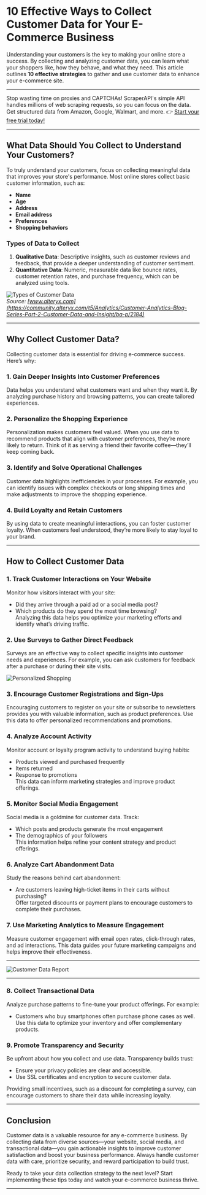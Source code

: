 # 10 Effective Ways to Collect Customer Data for Your E-Commerce Business

Understanding your customers is the key to making your online store a success. By collecting and analyzing customer data, you can learn what your shoppers like, how they behave, and what they need. This article outlines **10 effective strategies** to gather and use customer data to enhance your e-commerce site.

---

Stop wasting time on proxies and CAPTCHAs! ScraperAPI's simple API handles millions of web scraping requests, so you can focus on the data. Get structured data from Amazon, Google, Walmart, and more. 👉 [Start your free trial today!](https://bit.ly/Scraperapi)

---

## What Data Should You Collect to Understand Your Customers?

To truly understand your customers, focus on collecting meaningful data that improves your store's performance. Most online stores collect basic customer information, such as:

- **Name**  
- **Age**  
- **Address**  
- **Email address**  
- **Preferences**  
- **Shopping behaviors**

### Types of Data to Collect
1. **Qualitative Data**: Descriptive insights, such as customer reviews and feedback, that provide a deeper understanding of customer sentiment.  
2. **Quantitative Data**: Numeric, measurable data like bounce rates, customer retention rates, and purchase frequency, which can be analyzed using tools.

![Types of Customer Data](https://www.eurodns.com/assets/images/ecommimg1.jpg)  
*Source: [www.alteryx.com](https://community.alteryx.com/t5/Analytics/Customer-Analytics-Blog-Series-Part-2-Customer-Data-and-Insight/ba-p/2184)*

---

## Why Collect Customer Data?

Collecting customer data is essential for driving e-commerce success. Here’s why:

### 1. Gain Deeper Insights Into Customer Preferences
Data helps you understand what customers want and when they want it. By analyzing purchase history and browsing patterns, you can create tailored experiences.

### 2. Personalize the Shopping Experience
Personalization makes customers feel valued. When you use data to recommend products that align with customer preferences, they’re more likely to return. Think of it as serving a friend their favorite coffee—they’ll keep coming back.

### 3. Identify and Solve Operational Challenges
Customer data highlights inefficiencies in your processes. For example, you can identify issues with complex checkouts or long shipping times and make adjustments to improve the shopping experience.

### 4. Build Loyalty and Retain Customers
By using data to create meaningful interactions, you can foster customer loyalty. When customers feel understood, they’re more likely to stay loyal to your brand.

---

## How to Collect Customer Data

### 1. Track Customer Interactions on Your Website
Monitor how visitors interact with your site:
- Did they arrive through a paid ad or a social media post?
- Which products do they spend the most time browsing?  
Analyzing this data helps you optimize your marketing efforts and identify what’s driving traffic.

### 2. Use Surveys to Gather Direct Feedback
Surveys are an effective way to collect specific insights into customer needs and experiences. For example, you can ask customers for feedback after a purchase or during their site visits.

![Personalized Shopping](https://www.eurodns.com/assets/images/ecommimg3.png)

### 3. Encourage Customer Registrations and Sign-Ups
Encouraging customers to register on your site or subscribe to newsletters provides you with valuable information, such as product preferences. Use this data to offer personalized recommendations and promotions.

### 4. Analyze Account Activity
Monitor account or loyalty program activity to understand buying habits:
- Products viewed and purchased frequently
- Items returned
- Response to promotions  
This data can inform marketing strategies and improve product offerings.

### 5. Monitor Social Media Engagement
Social media is a goldmine for customer data. Track:
- Which posts and products generate the most engagement
- The demographics of your followers  
This information helps refine your content strategy and product offerings.

### 6. Analyze Cart Abandonment Data
Study the reasons behind cart abandonment:
- Are customers leaving high-ticket items in their carts without purchasing?  
Offer targeted discounts or payment plans to encourage customers to complete their purchases.

### 7. Use Marketing Analytics to Measure Engagement
Measure customer engagement with email open rates, click-through rates, and ad interactions. This data guides your future marketing campaigns and helps improve their effectiveness.

---

![Customer Data Report](https://www.eurodns.com/assets/images/blog-images/_blogOptimizedImage/Authority-score.jpg)

---

### 8. Collect Transactional Data
Analyze purchase patterns to fine-tune your product offerings. For example:
- Customers who buy smartphones often purchase phone cases as well.  
Use this data to optimize your inventory and offer complementary products.

### 9. Promote Transparency and Security
Be upfront about how you collect and use data. Transparency builds trust:
- Ensure your privacy policies are clear and accessible.
- Use SSL certificates and encryption to secure customer data.

Providing small incentives, such as a discount for completing a survey, can encourage customers to share their data while increasing loyalty.

---

## Conclusion

Customer data is a valuable resource for any e-commerce business. By collecting data from diverse sources—your website, social media, and transactional data—you gain actionable insights to improve customer satisfaction and boost your business performance. Always handle customer data with care, prioritize security, and reward participation to build trust.

Ready to take your data collection strategy to the next level? Start implementing these tips today and watch your e-commerce business thrive.

---
